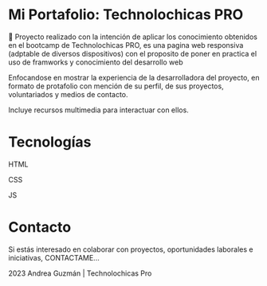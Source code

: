 # Mi Portafolio: Technolochicas PRO
💜
Proyecto realizado con la intención de aplicar los conocimiento obtenidos en el bootcamp de Technolochicas PRO, es una pagina web responsiva (adptable de diversos dispositivos) con el proposito de poner en practica el uso de framworks y conocimiento del desarrollo web

Enfocandose en mostrar la experiencia de la desarrolladora del proyecto, en formato de protafolio con mención de su perfil, de sus proyectos, voluntariados y medios de contacto.

Incluye recursos multimedia para interactuar con ellos.

# Tecnologías

HTML

CSS

JS

# Contacto

Si estás interesado en colaborar con proyectos, oportunidades laborales e iniciativas, CONTACTAME...

2023 Andrea Guzmán | Technolochicas Pro